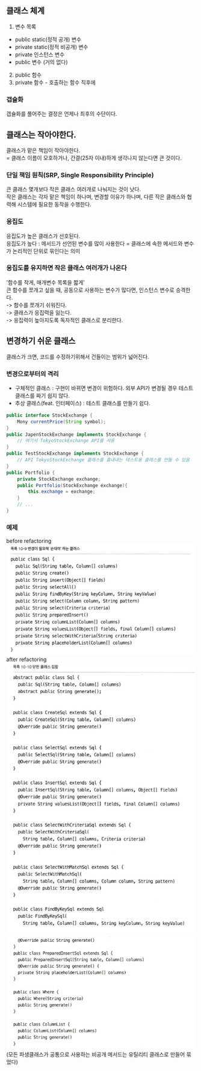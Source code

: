 ## 클래스 체계
1. 변수 목록
- public static(정적 공개) 변수
- private static(정적 비공개) 변수
- private 인스턴스 변수
- public 변수 (거의 없다)
2. public 함수
3. private 함수 - 호출하는 함수 직후에

###  갭슐화
갭슐화를 풀어주는 결정은 언제나 최후의 수단이다.

##  클래스는 작아야한다.
클래스가 맡은 책임이 작아야한다.  
= 클래스 이름이 모호하거나, 간결(25자 이내)하게 생각나지 않는다면 큰 것이다.  

### 단일 책임 원칙(SRP, Single Responsibility Principle)
큰 클래스 몇개보다 작은 클래스 여러개로 나눠지는 것이 낫다.  
작은 클래스는 각자 맡은 책임이 하나며, 변경할 이유가 하나며, 다른 작은 클래스와 협력해 시스템에 필요한 동작을 수행한다.

### 응집도
응집도가 높은 클래스가 선호된다.  
응집도가 높다 : 메서드가 선언된 변수를 많이 사용한다 = 클래스에 속한 메서드와 변수가 논리적인 단위로 묶인다는 의미

### 응집도를 유지하면 작은 클래스 여러개가 나온다
'함수를 작게, 매개변수 목록을 짧게'  
큰 함수를 쪼개고 싶을 때, 공동으로 사용하는 변수가 많다면, 인스턴스 변수로 승격한다.  
-> 함수를 쪼개기 쉬워진다.  
-> 클래스가 응집력을 잃는다.  
-> 응집력이 높아지도록 독자적인 클래스로 분리한다.  

## 변경하기 쉬운 클래스
클래스가 크면, 코드를 수정하기위해서 건들이는 범위가 넓어진다.  


### 변경으로부터의 격리
- 구체적인 클래스 : 구현이 바뀌면 변경이 위험하다. 외부 API가 변경될 경우  테스트 클래스를 짜기 쉽지 않다.
- 추상 클래스(feat. 인터페이스) : 테스트 클래스를 만들기 쉽다.

```java
public interface StockExchange {
	Mony currentPrice(String symbol);
}
public JapenStockExchange implements StockExchange {
	// 여기서 TokyoStockExchange API를 사용
}
public TestStockExchange implements StockExchange {
	// API TokyoStockExchange 클래스를 흉내내는 테스트용 클래스를 만들 수 있음
}
public Portfolio {
	private StockExchange exchange;
	public Portfolio(StockExchange exchange){
		this.exchange = exchange;
	}
	// ...
}
```


### 예제
before refactoring  
![before01](./img/10_01_before01.png)  
after refactoring  
![after01](./img/10_02_after01.png)  
![after02](./img/10_02_after02.png)  
(모든 파생클래스가 공통으로 사용하는 비공개 메서드는 유틸리티 클래스로 만들어 묶었다)
